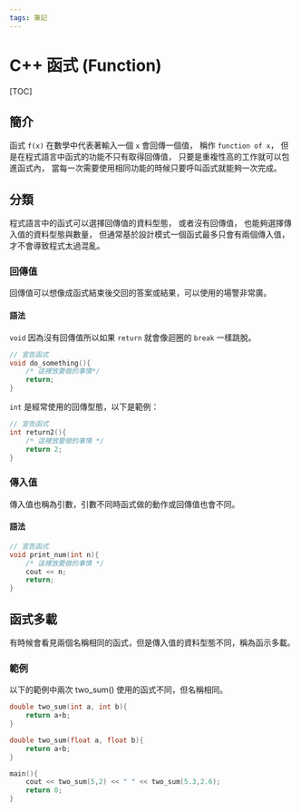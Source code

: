 ```yaml
---
tags: 筆記
---
```


# C++ 函式 (Function)

[TOC]

## 簡介

函式 `f(x)` 在數學中代表著輸入一個 `x` 會回傳一個值，
稱作 `function of x`，
但是在程式語言中函式的功能不只有取得回傳值，
只要是重複性高的工作就可以包進函式內，
當每一次需要使用相同功能的時候只要呼叫函式就能夠一次完成。  

## 分類

程式語言中的函式可以選擇回傳值的資料型態，
或者沒有回傳值，
也能夠選擇傳入值的資料型態與數量，
但通常基於設計模式一個函式最多只會有兩個傳入值，
才不會導致程式太過混亂。  

### 回傳值

回傳值可以想像成函式結束後交回的答案或結果，可以使用的場警非常廣。  

#### 語法

`void` 因為沒有回傳值所以如果 `return` 就會像迴圈的 `break` 一樣跳脫。  

```cpp
// 宣告函式
void do_something(){
    /* 這裡放要做的事情*/
    return;
}
```

`int` 是經常使用的回傳型態，以下是範例：

```cpp
// 宣告函式
int return2(){
    /* 這裡放要做的事情 */
    return 2;
}
```

### 傳入值

傳入值也稱為引數，引數不同時函式做的動作或回傳值也會不同。  

#### 語法

```cpp
// 宣告函式
void print_num(int n){
    /* 這裡放要做的事情 */
    cout << n;
    return;
}
```

## 函式多載

有時候會看見兩個名稱相同的函式，但是傳入值的資料型態不同，稱為函示多載。  

### 範例

以下的範例中兩次 two_sum() 使用的函式不同，但名稱相同。  

```cpp
double two_sum(int a, int b){
    return a+b;
}

double two_sum(float a, float b){
    return a+b;
}

main(){
    cout << two_sum(5,2) << " " << two_sum(5.3,2.6);
    return 0;
}
```

